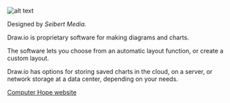 ![alt text](https://www.computerhope.com/jargon/d/drawio.jpg)

Designed by *Seibert Media.*

Draw.io is proprietary software for making diagrams and charts.

The software lets you choose from an automatic layout function, or create a custom layout.

Draw.io has options for storing saved charts in the cloud, on a server, or network storage at a data center, depending on your needs.

[Computer Hope website](https://www.computerhope.com/jargon/d/drawio.htm)
